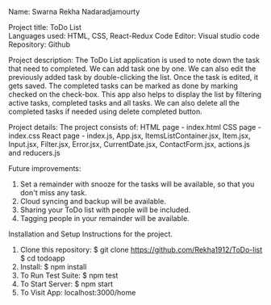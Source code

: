 Name: Swarna Rekha Nadaradjamourty

Project title: ToDo List  
Languages used: HTML, CSS, React-Redux
Code Editor: Visual studio code 
Repository: Github

Project description: The ToDo List application is used to note down the task that need to completed. We can add task one by one. We can also edit the previously added task by double-clicking the list. Once the task is edited, it gets saved. The completed tasks can be marked as done by marking checked on the check-box. This app also helps to display the list by filtering active tasks, completed tasks and all tasks. We can also delete all the completed tasks if needed using delete completed button.

Project details: The project consists of: 
HTML page - index.html
CSS page - index.css
React page - index.js, App.jsx, ItemsListContainer.jsx, Item.jsx, Input.jsx, Filter.jsx, Error.jsx, CurrentDate.jsx, ContactForm.jsx, actions.js and reducers.js

Future improvements:
1. Set a remainder with snooze for the tasks will be available, so that you don't miss any task.
2. Cloud syncing and backup will be available.
3. Sharing your ToDo list with people will be included.
4. Tagging people in your remainder will be available.

Installation and Setup Instructions for the project.
1. Clone this repository:
    $ git clone https://github.com/Rekha1912/ToDo-list
    $ cd todoapp
2. Install:
    $ npm install
3. To Run Test Suite:
    $ npm test
4. To Start Server:
    $ npm start
5. To Visit App:
    localhost:3000/home



